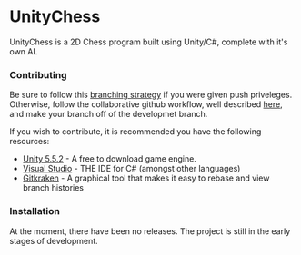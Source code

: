 # UnityChess

UnityChess is a 2D Chess program built using Unity/C#, complete with it's own AI.

### Contributing
Be sure to follow this [branching strategy](https://docs.google.com/document/d/15klJI6eCww5gX8QA6ZMac-jmPLpe1CN79f1v6vGPkNw/pub) if you were given push priveleges. Otherwise, follow the collaborative github workflow, well described [here](https://github.com/asmeurer/git-workflow/blob/master/README.md), and make your branch off of the developmet branch.


If you wish to contribute, it is recommended you have the following resources:

* [Unity 5.5.2](https://unity3d.com/get-unity/download/archive) - A free to download game engine.
* [Visual Studio](https://www.visualstudio.com/downloads/) - THE IDE for C# (amongst other languages)
* [Gitkraken](https://www.gitkraken.com/download) - A graphical tool that makes it easy to rebase and view branch histories

### Installation

At the moment, there have been no releases. The project is still in the early stages of development.
